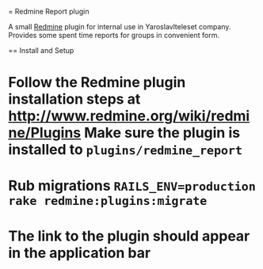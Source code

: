 = Redmine Report plugin

A small [Redmine](http://www.redmine.org) plugin for internal use in Yaroslavlteleset company. Provides some spent time reports for groups in convenient form.

== Install and Setup

# Follow the Redmine plugin installation steps at http://www.redmine.org/wiki/redmine/Plugins Make sure the plugin is installed to `plugins/redmine_report`
# Rub migrations `RAILS_ENV=production rake redmine:plugins:migrate`
# The link to the plugin should appear in the application bar


